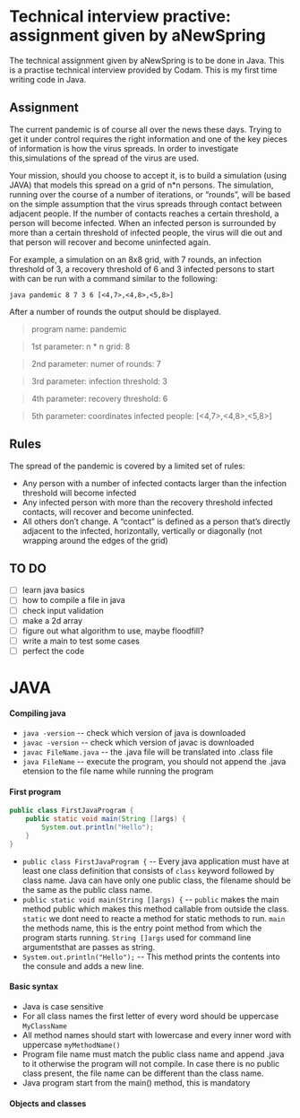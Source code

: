 # Technical interview practive: assignment given by aNewSpring

The technical assignment given by aNewSpring is to be done in Java. This is a practise technical interview provided by Codam. This is my first time writing code in Java.

<!-- add in about anewspring? -->

## Assignment
The current pandemic is of course all over the news these days. Trying to get it under control requires the right information and one of the key pieces of information is how the virus spreads. In order to investigate this,simulations of the spread of the virus are used. 

Your mission, should you choose to accept it, is to build a simulation (using JAVA) that models this spread on a grid of n*n persons. The simulation, running over the course of a number of iterations, or “rounds”, will be based on the simple assumption that the virus spreads through contact between adjacent people. If the number of contacts reaches a certain threshold, a person will become infected. When an infected person is surrounded by more than a certain threshold of infected people, the virus will die out and that person will recover and become uninfected again.


For example, a simulation on an 8x8 grid, with 7 rounds, an infection threshold of 3, a recovery threshold of 6 and 3 infected persons to start with can be run with a command similar to the following:

`java pandemic 8 7 3 6 [<4,7>,<4,8>,<5,8>]`

After a number of rounds the output should be displayed.

> program name: pandemic

> 1st parameter: n * n grid: 8

> 2nd parameter: numer of rounds: 7

> 3rd parameter: infection threshold: 3

> 4th parameter: recovery threshold: 6

> 5th parameter: coordinates infected people: [<4,7>,<4,8>,<5,8>]

## Rules
The spread of the pandemic is covered by a limited set of rules:
- Any person with a number of infected contacts larger than the infection threshold will become infected
- Any infected person with more than the recovery threshold  infected contacts, will recover and become uninfected.
- All others don’t change.
A “contact” is defined as a person that’s directly adjacent to the infected, horizontally, vertically or diagonally (not wrapping around the edges of the grid)

## TO DO
- [ ] learn java basics
- [ ] how to compile a file in java
- [ ] check input validation
- [ ] make a 2d array
- [ ] figure out what algorithm to use, maybe floodfill?
- [ ] write a main to test some cases
- [ ] perfect the code

# JAVA

<!-- https://www.tutorialspoint.com/java/index.htm -->
<!-- https://www.guru99.com/java-platform.html -->
<!-- https://www.geeksforgeeks.org/flood-fill-algorithm-implement-fill-paint/ -->
<!-- https://www.youtube.com/watch?v=_JYlD7tzwFw -->

#### Compiling java
- `java -version` -- check which version of java is downloaded
- `javac -version` -- check which version of javac is downloaded
- `javac FileName.java` -- the .java file will be translated into .class file
- `java FileName` -- execute the program, you should not append the .java etension to the file name while running the program

#### First program
```java
public class FirstJavaProgram {
    public static void main(String []args) {
        System.out.println("Hello");
    }
}
```

- `public class FirstJavaProgram {` -- Every java application must have at least one class definition that consists of `class` keyword followed by class name. Java can have only one public class, the filename should be the same as the public class name. 
- `public static void main(String []args) {` -- `public` makes the main method public which makes this method callable from outside the class. `static` we dont need to reacte a method for static methods to run. `main` the methods name, this is the entry point method from which the program starts running. `String []args` used for command line argumentsthat are passes as string.
- `System.out.println("Hello");` -- This method prints the contents into the consule and adds a new line.

#### Basic syntax
- Java is case sensitive
- For all class names the first letter of every word should be uppercase `MyClassName`
- All method names should start with lowercase and every inner word with uppercase `myMethodName()`
- Program file name must match the public class name and append .java to it otherwise the program will not compile. In case there is no public class present, the file name can be different than the class name.
- Java program start from the main() method, this is mandatory

#### Objects and classes